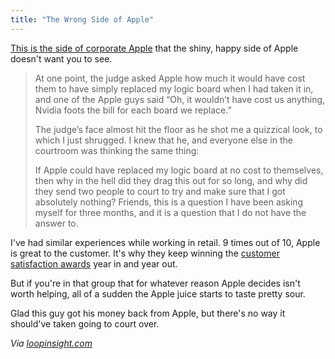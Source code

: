 ```yaml
---
title: "The Wrong Side of Apple"
---
```

<p><a href="https://www.seattlerex.com/seattle-rex-vs-apple-the-verdict-is-in/">This is the side of corporate Apple</a> that the shiny, happy side of Apple doesn't want you to see.</p>
<blockquote><p>
  At one point, the judge asked Apple how much it would have cost them to have simply replaced my logic board when I had taken it in, and one of the Apple guys said “Oh, it wouldn’t have cost us anything, Nvidia foots the bill for each board we replace.”</p>
<p>  The judge’s face almost hit the floor as he shot me a quizzical look, to which I just shrugged. I knew that he, and everyone else in the courtroom was thinking the same thing:</p>
<p>  If Apple could have replaced my logic board at no cost to themselves, then why in the hell did they drag this out for so long, and why did they send two people to court to try and make sure that I got absolutely nothing? Friends, this is a question I have been asking myself for three months, and it is a question that I do not have the answer to.
</p></blockquote>
<p>I've had similar experiences while working in retail. 9 times out of 10, Apple is great to the customer. It's why they keep winning the <a href="https://news.cnet.com/8301-13506_3-20108336-17/apple-tops-in-customer-satisfaction-for-8th-year/">customer satisfaction awards</a> year in and year out.</p>
<p>But if you're in that group that for whatever reason Apple decides isn't worth helping, all of a sudden the Apple juice starts to taste pretty sour.</p>
<p>Glad this guy got his money back from Apple, but there's no way it should've taken going to court over.</p>
<p><em>Via <a href="https://www.loopinsight.com/2012/04/17/taking-on-apple-in-court-the-little-guy-can-win/">loopinsight.com</a></em></p>
